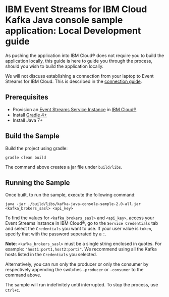 # IBM Event Streams for IBM Cloud Kafka Java console sample application: Local Development guide
As pushing the application into IBM Cloud® does not require you to build the application locally, this guide is here to guide you through the process, should you wish to build the application locally.

We will not discuss establishing a connection from your laptop to Event Streams for IBM Cloud. This is described in the [connection guide](https://console.bluemix.net/docs/services/EventStreams/eventstreams127.html#connecting).

## Prerequisites
* Provision an [Event Streams Service Instance](https://console.ng.bluemix.net/catalog/services/event-streams/) in [IBM Cloud®](https://console.ng.bluemix.net/)
* Install [Gradle 4+](https://gradle.org/)
* Install Java 7+

## Build the Sample
Build the project using gradle:
```shell
gradle clean build
 ```

The command above creates a jar file under `build/libs`.

## Running the Sample
Once built, to run the sample, execute the following command:
```shell
java -jar ./build/libs/kafka-java-console-sample-2.0-all.jar <kafka_brokers_sasl> <api_key>
```

To find the values for `<kafka_brokers_sasl>` and `<api_key>`, access your Event Streams instance in IBM Cloud®, go to the `Service Credentials` tab and select the `Credentials` you want to use.  If your user value is `token`, specify that with the password seperated by a `:`.

__Note__: `<kafka_brokers_sasl>` must be a single string enclosed in quotes. For example: `"host1:port1,host2:port2"`. We recommend using all the Kafka hosts listed in the `Credentials` you selected.

Alternatively, you can run only the producer or only the consumer by respectively appending the switches `-producer` or `-consumer`  to the command above.

The sample will run indefinitely until interrupted. To stop the process, use `Ctrl+C`.
